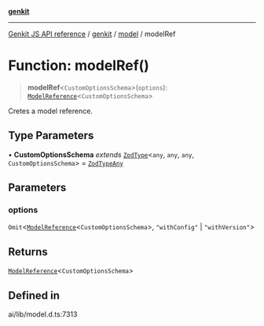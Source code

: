 [**genkit**](../../README.md)

***

[Genkit JS API reference](../../../README.md) / [genkit](../../README.md) / [model](../README.md) / modelRef

# Function: modelRef()

> **modelRef**\<`CustomOptionsSchema`\>(`options`): [`ModelReference`](../../interfaces/ModelReference.md)\<`CustomOptionsSchema`\>

Cretes a model reference.

## Type Parameters

• **CustomOptionsSchema** *extends* [`ZodType`](../../namespaces/z/classes/ZodType.md)\<`any`, `any`, `any`, `CustomOptionsSchema`\> = [`ZodTypeAny`](../../namespaces/z/type-aliases/ZodTypeAny.md)

## Parameters

### options

`Omit`\<[`ModelReference`](../../interfaces/ModelReference.md)\<`CustomOptionsSchema`\>, `"withConfig"` \| `"withVersion"`\>

## Returns

[`ModelReference`](../../interfaces/ModelReference.md)\<`CustomOptionsSchema`\>

## Defined in

ai/lib/model.d.ts:7313
